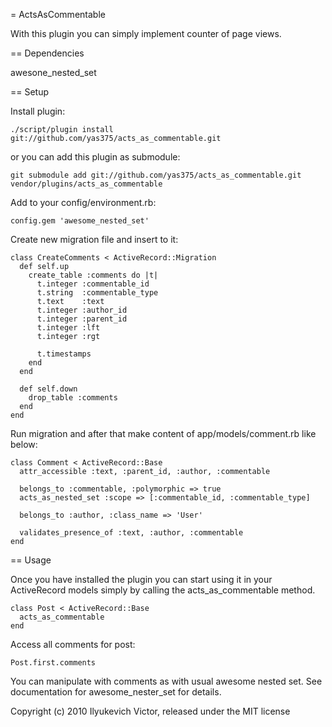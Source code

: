 = ActsAsCommentable

With this plugin you can simply implement counter of page views.

== Dependencies

awesone_nested_set

== Setup

Install plugin:

    ./script/plugin install git://github.com/yas375/acts_as_commentable.git

or you can add this plugin as submodule:

    git submodule add git://github.com/yas375/acts_as_commentable.git vendor/plugins/acts_as_commentable

Add to your config/environment.rb:

    config.gem 'awesome_nested_set'

Create new migration file and insert to it:

    class CreateComments < ActiveRecord::Migration
      def self.up
        create_table :comments do |t|
          t.integer :commentable_id
          t.string  :commentable_type
          t.text    :text
          t.integer :author_id
          t.integer :parent_id
          t.integer :lft
          t.integer :rgt

          t.timestamps
        end
      end

      def self.down
        drop_table :comments
      end
    end

Run migration and after that make content of app/models/comment.rb like below:

    class Comment < ActiveRecord::Base
      attr_accessible :text, :parent_id, :author, :commentable

      belongs_to :commentable, :polymorphic => true
      acts_as_nested_set :scope => [:commentable_id, :commentable_type]

      belongs_to :author, :class_name => 'User'

      validates_presence_of :text, :author, :commentable
    end

== Usage

Once you have installed the plugin you can start using it in your ActiveRecord models simply by calling the acts_as_commentable method.

    class Post < ActiveRecord::Base
      acts_as_commentable
    end

Access all comments for post:

    Post.first.comments

You can manipulate with comments as with usual awesome nested set. See documentation for awesome_nester_set for details.

Copyright (c) 2010 Ilyukevich Victor, released under the MIT license